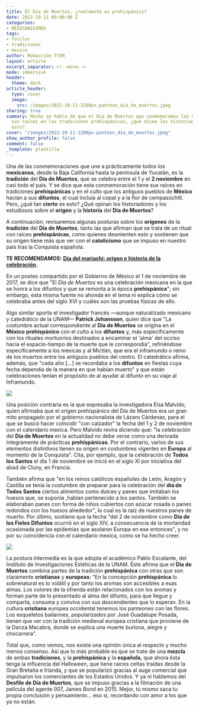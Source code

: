 ```yaml
---
title: El Día de Muertos, ¿realmente es prehispánico?
date: 2022-10-11 00:00:00 Z
categories:
- MEXICANISIMOS
tags:
- folclor
- tradiciones
- mexico
author: Redacción TYSM
layout: article
excerpt_separator: <!--more-->
mode: immersive
header:
  theme: dark
article_header:
  type: cover
  image:
    src: /images/2022-10-11-1280px-panteon_dia_de_muertos.jpeg
sharing: true
summary: Mucho se habla de que el Día de Muertos que conmemoramos los mexicanos tiene
  sus raíces en las tradiciones prehispánicas, ¿qué dicen los historiadores sobre
  esto?
cover: "/images/2022-10-11-1280px-panteon_dia_de_muertos.jpeg"
show_author_profile: false
comment: false
_template: plantilla
---
```







Una de las conmemoraciones que une a prácticamente todos los **mexicanos**, desde la Baja California hasta la península de Yucatán, es la **tradición** del **Día de Muertos**, que se celebra entre el 1 y el **2 noviembre** en casi todo el país. Y se dice que esta conmemoración tiene sus raíces en tradiciones **prehispánicas** y en el culto que los antiguos pueblos de **México** hacían a sus **difuntos**, el cual incluía al copal y a la flor de cempasúchitl. Pero, ¿qué tan **cierto** es esto? ¿Qué opinan los historiadores y los estudiosos sobre el **origen** y la **historia** del **Día de Muertos**?

A continuación, revisaremos algunas posturas sobre los **orígenes** de la **tradición** del **Día de Muertos**, tanto las que afirman que se trata de un ritual con raíces **prehispánicas**, como quienes desmienten esto y sostienen que su origen tiene más que ver con el **catolicismo** que se impuso en nuestro país tras la Conquista española.

**TE RECOMENDAMOS:** [**Día del mariachi: origen e historia de la celebración**](https://blog.tonoysumariachi.com/mexicanisimos/2022/05/27/dia-del-mariachi-origen-e-historia-de-la-celebracion.html)**.**

En un posteo compartido por el Gobierno de México el 1 de noviembre de 2017, se dice que "El _Día de Muertos_ es una celebración mexicana en la que se honra a los difuntos y que se remonta a la época **prehispánica**"; sin embargo, esta misma fuente no ahonda en el tema ni explica cómo se celebraba antes del siglo XVI y cuáles son las pruebas físicas de ello.

Algo similar aporta el investigador francés —aunque naturalizado mexicano y catedrático de la UNAM— **Patrick Johansson**, quien dice que "La costumbre actual correspondiente al **Día de Muertos** se origina en el **México** **prehispánico** con el culto a los **difuntos** y, más específicamente con los rituales mortuorios destinados a encaminar el 'alma' del occiso hacia el espacio-tiempo de la muerte que le correspondía", refiriéndose específicamente a los mexicas y al Mictlán, que era el inframundo o reino de los muertos entre los antiguos pueblos del centro. El catedrático afirma, además, que "cada año \[…\] se recordaba a los **difuntos** en fiestas cuya fecha dependía de la manera en que habían muerto" y que están celebraciones tenían el propósito de al ayudar al difunto en su viaje al Inframundo.

![](https://upload.wikimedia.org/wikipedia/commons/f/fb/CodexBorgia.jpg)

Una posición contraria es la que expresaba la investigadora Elsa Malvido, quien afirmaba que el origen prehispánico del Día de Muertos era un gran mito propagado por el gobierno nacionalista de Lázaro Cárdenas, para el que se buscó hacer coincidir "con calzador" la fecha del 1 y 2 de noviembre con el calendario mexica. Pero Malvido revira diciendo que: "la celebración del **Día de Muertos** en la actualidad no debe verse como una derivada íntegramente de prácticas **prehispánicas**. Por el contrario, varios de sus elementos distintivos tienen su origen en costumbres vigentes en **Europa** al momento de la Conquista". Cita, por ejemplo, que la celebración de **Todos los Santos** el día 1 de noviembre se inició en el siglo XI por iniciativa del abad de Cluny, en Francia.

También afirma que "en los reinos católicos españoles de León, Aragón y Castilla se tenía la costumbre de preparar para la celebración del **día de Todos Santos** ciertos alimentos como dulces y panes que imitaban los huesos que, se suponía ,habían pertenecido a los santos. También se elaboraban panes con forma de niños cubiertos con azúcar rosada o panes redondos con los huesos alrededor", lo cual es la raíz de nuestros panes de muerto. Por último, sostiene que la fecha "del 2 de noviembre como **Día de los Fieles Difuntos** ocurrió en el siglo XIV, a consecuencia de la mortandad ocasionada por las epidemias que asolaron Europa en ese entonces", y no por su coincidencia con el calendario mexica, como se ha hecho creer.

![](/images/2022-10-11-1280px-panteon_dia_de_muertos.jpeg)

La postura intermedia es la que adopta el académico Pablo Escalante, del Instituto de Investigaciones Estéticas de la UNAM. Éste afirma que el **Día de Muertos** combina partes de la tradición **prehispánica** con otras que son claramente **cristianas** y **europeas**: "En la concepción **prehispánica** lo sobrenatural es lo volátil y por tanto los aromas son accesibles a esas almas. Los colores de la ofrenda están relacionados con los aromas y forman parte de lo presentado al alma del difunto, para que llegue y comparta, consuma y conviva con sus descendientes que lo esperan. En la cultura **cristiana** europea occidental tenemos los panteones con las flores. Los esqueletos bailarines, popularizados por José Guadalupe Posada, tienen que ver con la tradición medieval europea cristiana que proviene de la Danza Macabra, donde se explica una muerte burlona, alegre y chocarrera".

Total que, como vemos, nos existe una opinión única al respecto y mucho menos consenso. Así que lo más probable es que se trate de una **mezcla** de ambas **tradiciones**, y la **prehispánica** y la **española**, que ahora ésta tenga la influencia del Halloween, que tiene raíces celtas traídas desde la Gran Bretaña e Irlanda, y que se popularizó gracias al auge comercial que impulsaron los comerciantes de los Estados Unidos. Y ya ni hablemos del **Desfile de Día de Muertos**, que se impuso gracias a la filmación de una película del agente 007, James Bond en 2015. Mejor, tú mismo saca tu propia conclusión y pensamiento… eso sí, recordando con amor a los que ya no están.
